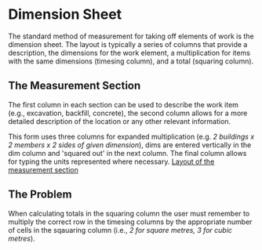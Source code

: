 # Dimension Sheet
The standard method of measurement for taking off elements of work is the dimension sheet.  The layout is typically a series of columns that provide a description, the dimensions for the work element, a multiplication for items with the same dimensions (timesing column), and a total (squaring column).

## The Measurement Section
The first column in each section can be used to describe the work item (e.g., excavation, backfill, concrete), the second column allows for a more detailed description of the location or any other relevant information.

This form uses three columns for expanded multiplication (e.g. *2 buildings x 2 members x 2 sides of given dimension*), dims are entered vertically in the dim column and 'squared out' in the next column.  The final column allows for typing the units represented where necessary.
[Layout of the measurement section](img/Layout.png)

## The Problem
When calculating totals in the squaring column the user must remember to multiply the correct row in the timesing columns by the appropriate number of cells in the sqauaring column (i.e., *2 for square metres, 3 for cubic metres*).
